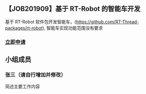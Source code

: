 ## 【JOB201909】基于 RT-Robot 的智能车开发

基于 RT-Robot 软件包开发智能车，(https://github.com/RT-Thread-packages/rt-robot), 智能车实现功能范围没有要求

### [立即申请]( https://github.com/RT-Thread/community-activities/edit/master/2019/JOB201909.md )

## 小组成员

### 张三（请自行增加并修改）

简述主要工作内容